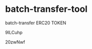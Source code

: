 # batch-transfer-tool
batch-transfer ERC20 TOKEN


















































9ILCuhp

20zwNwf
